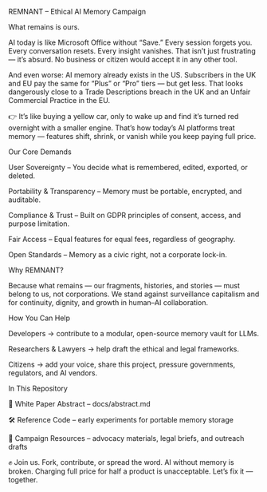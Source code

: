 REMNANT – Ethical AI Memory Campaign

What remains is ours.

AI today is like Microsoft Office without “Save.”
Every session forgets you. Every conversation resets. Every insight vanishes.
That isn’t just frustrating — it’s absurd. No business or citizen would accept it in any other tool.

And even worse: AI memory already exists in the US.
Subscribers in the UK and EU pay the same for “Plus” or “Pro” tiers — but get less.
That looks dangerously close to a Trade Descriptions breach in the UK and an Unfair Commercial Practice in the EU.

👉 It’s like buying a yellow car, only to wake up and find it’s turned red overnight with a smaller engine. That’s how today’s AI platforms treat memory — features shift, shrink, or vanish while you keep paying full price.

Our Core Demands

User Sovereignty – You decide what is remembered, edited, exported, or deleted.

Portability & Transparency – Memory must be portable, encrypted, and auditable.

Compliance & Trust – Built on GDPR principles of consent, access, and purpose limitation.

Fair Access – Equal features for equal fees, regardless of geography.

Open Standards – Memory as a civic right, not a corporate lock-in.

Why REMNANT?

Because what remains — our fragments, histories, and stories — must belong to us, not corporations.
We stand against surveillance capitalism and for continuity, dignity, and growth in human–AI collaboration.

How You Can Help

Developers → contribute to a modular, open-source memory vault for LLMs.

Researchers & Lawyers → help draft the ethical and legal frameworks.

Citizens → add your voice, share this project, pressure governments, regulators, and AI vendors.

In This Repository

📄 White Paper Abstract – docs/abstract.md

🛠️ Reference Code – early experiments for portable memory storage

📢 Campaign Resources – advocacy materials, legal briefs, and outreach drafts

✊ Join us. Fork, contribute, or spread the word.
AI without memory is broken. Charging full price for half a product is unacceptable.
Let’s fix it — together.
